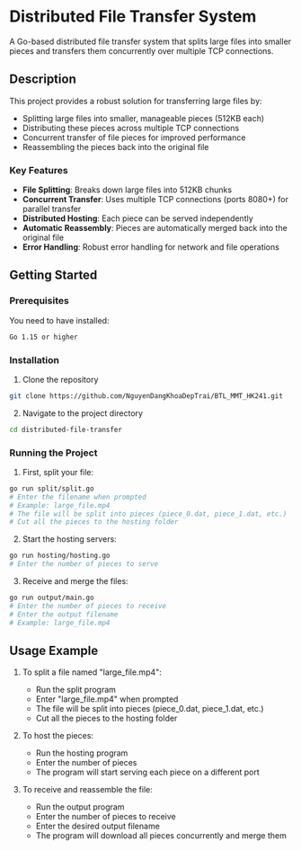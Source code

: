 # Distributed File Transfer System

A Go-based distributed file transfer system that splits large files into smaller pieces and transfers them concurrently over multiple TCP connections.

## Description

This project provides a robust solution for transferring large files by:
- Splitting large files into smaller, manageable pieces (512KB each)
- Distributing these pieces across multiple TCP connections
- Concurrent transfer of file pieces for improved performance
- Reassembling the pieces back into the original file

### Key Features
- **File Splitting**: Breaks down large files into 512KB chunks
- **Concurrent Transfer**: Uses multiple TCP connections (ports 8080+) for parallel transfer
- **Distributed Hosting**: Each piece can be served independently
- **Automatic Reassembly**: Pieces are automatically merged back into the original file
- **Error Handling**: Robust error handling for network and file operations

## Getting Started

### Prerequisites

You need to have installed:
```bash
Go 1.15 or higher
```

### Installation

1. Clone the repository
```bash
git clone https://github.com/NguyenDangKhoaDepTrai/BTL_MMT_HK241.git
```

2. Navigate to the project directory
```bash
cd distributed-file-transfer
```

### Running the Project

1. First, split your file:
```bash
go run split/split.go
# Enter the filename when prompted
# Example: large_file.mp4
# The file will be split into pieces (piece_0.dat, piece_1.dat, etc.)
# Cut all the pieces to the hosting folder
```



2. Start the hosting servers:
```bash
go run hosting/hosting.go
# Enter the number of pieces to serve
```

3. Receive and merge the files:
```bash
go run output/main.go
# Enter the number of pieces to receive
# Enter the output filename
# Example: large_file.mp4
```

## Usage Example

1. To split a file named "large_file.mp4":
   - Run the split program
   - Enter "large_file.mp4" when prompted
   - The file will be split into pieces (piece_0.dat, piece_1.dat, etc.)
   - Cut all the pieces to the hosting folder

2. To host the pieces:
   - Run the hosting program
   - Enter the number of pieces
   - The program will start serving each piece on a different port

3. To receive and reassemble the file:
   - Run the output program
   - Enter the number of pieces to receive
   - Enter the desired output filename
   - The program will download all pieces concurrently and merge them
